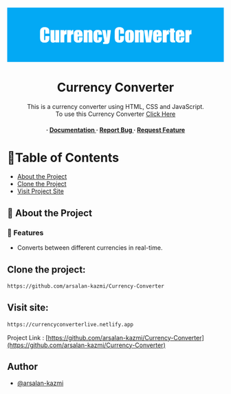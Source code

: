 <div align='center'>

<a href="https://currencyconverterlive.netlify.app"><img src="Currency_Converter.png"></a>

<h1>Currency Converter </h1>
<p>This is a currency converter using HTML, CSS and JavaScript. <br>To use this Currency Converter <a href="https://currencyconverterlive.netlify.app">Click Here</a></p>

<h4> <span> · </span> <a href="https://github.com/arsalan-kazmi/Currency-Converter/blob/master/README.md"> Documentation </a> <span> · </span> <a href="https://github.com/arsalan-kazmi/Currency-Converter/issues"> Report Bug </a> <span> · </span> <a href="https://github.com/arsalan-kazmi/Currency-Converter/issues"> Request Feature </a> </h4>

</div>

# :notebook_with_decorative_cover:Table of Contents

- [About the Project](#star2-about-the-project)
- [Clone the Project](#Clone-the-project)
- [Visit Project Site](#Visit-site)

## :star2: About the Project

### :dart: Features

- Converts between different currencies in real-time.

## Clone the project:

```bash
https://github.com/arsalan-kazmi/Currency-Converter
```

## Visit site:

```bash
https://currencyconverterlive.netlify.app
```

Project Link : [https://github.com/arsalan-kazmi/Currency-Converter](https://github.com/arsalan-kazmi/Currency-Converter)

## Author

- [@arsalan-kazmi](https://www.github.com/arsalan-kazmi)
